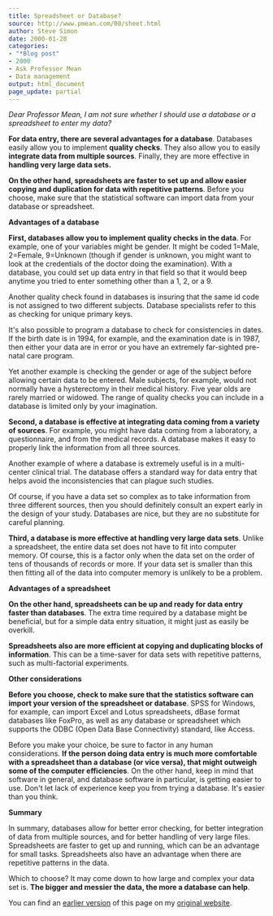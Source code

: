 ```yaml
---
title: Spreadsheet or Database?
source: http://www.pmean.com/00/sheet.html
author: Steve Simon
date: 2000-01-28
categories:
- "*Blog post"
- 2000
- Ask Professor Mean
- Data management
output: html_document
page_update: partial
---
```

*Dear Professor Mean, I am not sure whether I should use a database or a spreadsheet to enter my data?*

**For data entry, there are several advantages for a database**. Databases easily allow you to implement **quality checks**. They also allow you to easily **integrate data from multiple sources**. Finally, they are more effective in **handling very large data sets.**

**On the other hand, spreadsheets are faster to set up and allow easier copying and duplication for data with repetitive patterns**. Before you choose, make sure that the statistical software can import data from your database or spreadsheet.

**Advantages of a database**

**First, databases allow you to implement quality checks in the data**. For example, one of your variables might be gender. It might be coded 1=Male, 2=Female, 9=Unknown (though if gender is unknown, you might want to look at the credentials of the doctor doing the examination). With a database, you could set up data entry in that field so that it would beep anytime you tried to enter something other than a 1, 2, or a 9.

Another quality check found in databases is insuring that the same id code is not assigned to two different subjects. Database specialists refer to this as checking for unique primary keys.

It's also possible to program a database to check for consistencies in dates. If the birth date is in 1994, for example, and the examination date is in 1987, then either your data are in error or you have an extremely far-sighted pre-natal care program.

Yet another example is checking the gender or age of the subject before allowing certain data to be entered. Male subjects, for example, would not normally have a hysterectomy in their medical history. Five year olds are rarely married or widowed. The range of quality checks you can include in a database is limited only by your imagination.

**Second, a database is effective at integrating data coming from a variety of sources**. For example, you might have data coming from a laboratory, a questionnaire, and from the medical records. A database makes it easy to properly link the information from all three sources.

Another example of where a database is extremely useful is in a multi-center clinical trial. The database offers a standard way for data entry that helps avoid the inconsistencies that can plague such studies.

Of course, if you have a data set so complex as to take information from three different sources, then you should definitely consult an expert early in the design of your study. Databases are nice, but they are no substitute for careful planning.

**Third, a database is more effective at handling very large data sets**. Unlike a spreadsheet, the entire data set does not have to fit into computer memory. Of course, this is a factor only when the data set on the order of tens of thousands of records or more. If your data set is smaller than this then fitting all of the data into computer memory is unlikely to be a problem.

**Advantages of a spreadsheet**

**On the other hand, spreadsheets can be up and ready for data entry faster than databases**. The extra time required by a database might be beneficial, but for a simple data entry situation, it might just as easily be overkill.

**Spreadsheets also are more efficient at copying and duplicating blocks of information**. This can be a time-saver for data sets with repetitive patterns, such as multi-factorial experiments.

**Other considerations**

**Before you choose, check to make sure that the statistics software can import your version of the spreadsheet or database**. SPSS for Windows, for example, can import Excel and Lotus spreadsheets, dBase format databases like FoxPro, as well as any database or spreadsheet which supports the ODBC (Open Data Base Connectivity) standard, like Access.

Before you make your choice, be sure to factor in any human considerations. **If the person doing data entry is much more comfortable with a spreadsheet than a database (or vice versa), that might outweigh some of the computer efficiencies**. On the other hand, keep in mind that software in general, and database software in particular, is getting easier to use. Don't let lack of experience keep you from trying a database. It's easier than you think.

**Summary**

In summary, databases allow for better error checking, for better integration of data from multiple sources, and for better handling of very large files. Spreadsheets are faster to get up and running, which can be an advantage for small tasks. Spreadsheets also have an advantage when there are repetitive patterns in the data.

Which to choose? It may come down to how large and complex your data set is. **The bigger and messier the data, the more a database can help**.

You can find an [earlier version][sim1] of this page on my [original website][sim2].

[sim1]: http://www.pmean.com/00/sheet.html
[sim2]: http://www.pmean.com/original_site.html
